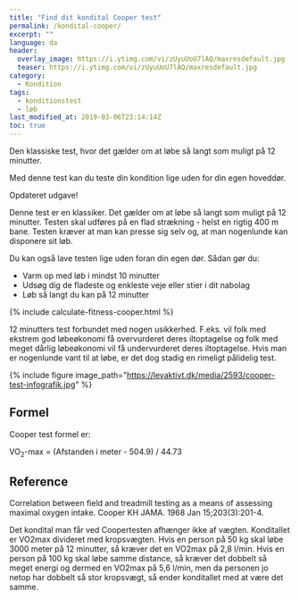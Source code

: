 ```yaml
---
title: "Find dit kondital Cooper test"
permalink: /kondital-cooper/
excerpt: ""
language: da
header:
  overlay_image: https://i.ytimg.com/vi/zUyuUoU7lAQ/maxresdefault.jpg
  teaser: https://i.ytimg.com/vi/zUyuUoU7lAQ/maxresdefault.jpg
category:
  - Kondition
tags:
  - konditionstest
  - løb
last_modified_at: 2019-03-06T23:14:14Z
toc: true
---
```


Den klassiske test, hvor det gælder om at løbe så langt som muligt på 12 minutter.

Med denne test kan du teste din kondition lige uden for din egen hoveddør.

Opdateret udgave!

Denne test er en klassiker. Det gælder om at løbe så langt som muligt på 12 minutter. Testen skal udføres på en flad strækning - helst en rigtig 400 m bane. Testen kræver at man kan presse sig selv og, at man nogenlunde kan disponere sit løb.

Du kan også lave testen lige uden foran din egen dør. Sådan gør du:

- Varm op med løb i mindst 10 minutter
- Udsøg dig de fladeste og enkleste veje eller stier i dit nabolag
- Løb så langt du kan på 12 minutter

{% include calculate-fitness-cooper.html %}

12 minutters test forbundet med nogen usikkerhed. F.eks. vil folk med ekstrem god løbeøkonomi få overvurderet deres iltoptagelse og folk med meget dårlig løbeøkonomi vil få undervurderet deres iltoptagelse. Hvis man er nogenlunde vant til at løbe, er det dog stadig en rimeligt pålidelig test.

{% include figure image_path="https://levaktivt.dk/media/2593/cooper-test-infografik.jpg" %}

## Formel

Cooper test formel er:

VO<sub>2</sub>-max = (Afstanden i meter - 504.9) / 44.73

## Reference

Correlation between field and treadmill testing as a means of assessing maximal oxygen intake.
Cooper KH
JAMA. 1968 Jan 15;203(3):201-4.


Det kondital man får ved Coopertesten afhænger ikke af vægten. Konditallet er VO2max divideret med kropsvægten. Hvis en person på 50 kg skal løbe 3000 meter på 12 minutter, så kræver det en VO2max på 2,8 l/min. Hvis en person på 100 kg skal løbe samme distance, så kræver det dobbelt så meget energi og dermed en VO2max på 5,6 l/min, men da personen jo netop har dobbelt så stor kropsvægt, så ender konditallet med at være det samme.